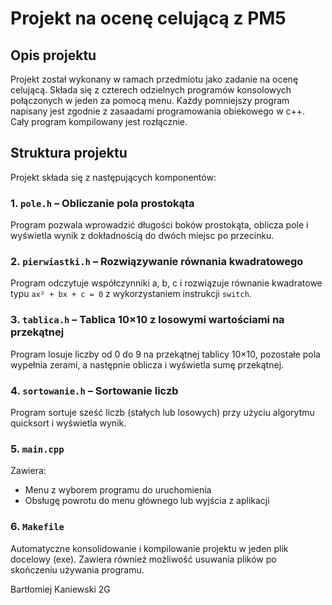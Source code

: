 # Projekt na ocenę celującą z PM5

## Opis projektu

Projekt został wykonany w ramach przedmiotu jako zadanie na ocenę celującą. Składa się z czterech odzielnych programów konsolowych połączonych w jeden za pomocą menu. Każdy pomniejszy program napisany jest zgodnie z zasaadami programowania obiekowego w c++. Cały program kompilowany jest rozłącznie.

## Struktura projektu

Projekt składa się z następujących komponentów:

### 1. `pole.h` – Obliczanie pola prostokąta
Program pozwala wprowadzić długości boków prostokąta, oblicza pole i wyświetla wynik z dokładnością do dwóch miejsc po przecinku.

### 2. `pierwiastki.h` – Rozwiązywanie równania kwadratowego
Program odczytuje współczynniki a, b, c i rozwiązuje równanie kwadratowe typu `ax² + bx + c = 0` z wykorzystaniem instrukcji `switch`.

### 3. `tablica.h` – Tablica 10×10 z losowymi wartościami na przekątnej
Program losuje liczby od 0 do 9 na przekątnej tablicy 10×10, pozostałe pola wypełnia zerami, a następnie oblicza i wyświetla sumę przekątnej.

### 4. `sortowanie.h` – Sortowanie liczb
Program sortuje sześć liczb (stałych lub losowych) przy użyciu algorytmu quicksort i wyświetla wynik.

### 5. `main.cpp`
Zawiera:
- Menu z wyborem programu do uruchomienia
- Obsługę powrotu do menu głównego lub wyjścia z aplikacji

### 6. `Makefile`
Automatyczne konsolidowanie i kompilowanie projektu w jeden plik docelowy (exe). Zawiera również możliwość usuwania plików po skończeniu używania programu.

Bartłomiej Kaniewski 2G
